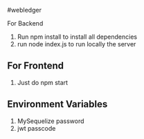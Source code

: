 # w e b l e d g e r 

<div align="center>

## For Backend
1. Run npm install to install all dependencies
2. run node index.js to run locally the server

## For Frontend
1. Just do npm start

## Environment Variables
1. MySequelize password
2. jwt passcode

  
</div>
 
 
